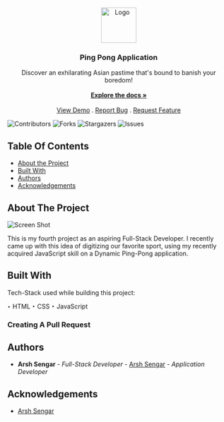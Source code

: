 <br/>
<p align="center">
  <a href="https://github.com/arshsengar/Project_4_Ping-Pong_Application">
    <img src="https://ibb.co/jWQSjP9" alt="Logo" width="80" height="80">
  </a>

  <h3 align="center">Ping Pong Application</h3>

  <p align="center">
    Discover an exhilarating Asian pastime that's bound to banish your boredom!
    <br/>
    <br/>
    <a href="https://github.com/arshsengar/Project_4_Ping-Pong_Application"><strong>Explore the docs »</strong></a>
    <br/>
    <br/>
    <a href="https://github.com/arshsengar/Project_4_Ping-Pong_Application">View Demo</a>
    .
    <a href="https://github.com/arshsengar/Project_4_Ping-Pong_Application/issues">Report Bug</a>
    .
    <a href="https://github.com/arshsengar/Project_4_Ping-Pong_Application/issues">Request Feature</a>
  </p>
</p>

![Contributors](https://img.shields.io/github/contributors/arshsengar/Project_4_Ping-Pong_Application?color=dark-green) ![Forks](https://img.shields.io/github/forks/arshsengar/Project_4_Ping-Pong_Application?style=social) ![Stargazers](https://img.shields.io/github/stars/arshsengar/Project_4_Ping-Pong_Application?style=social) ![Issues](https://img.shields.io/github/issues/arshsengar/Project_4_Ping-Pong_Application) 

## Table Of Contents

* [About the Project](#about-the-project)
* [Built With](#built-with)
* [Authors](#authors)
* [Acknowledgements](#acknowledgements)

## About The Project

![Screen Shot](https://ibb.co/rkxjSYK)

This is my fourth project as an aspiring Full-Stack Developer. I recently came up with this idea of digitizing our favorite sport, using my recently acquired JavaScript  skill on a Dynamic Ping-Pong application.

## Built With

Tech-Stack used while building this project:

‣ HTML
‣ CSS
‣ JavaScript

### Creating A Pull Request



## Authors

* **Arsh Sengar** - *Full-Stack Developer* - [Arsh Sengar](https://github.com/ARSHSENGAR) - *Application Developer*

## Acknowledgements

* [Arsh Sengar](https://github.com/ARSHSENGAR)
